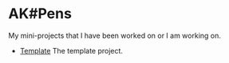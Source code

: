 # AK#Pens
My mini-projects that I have been worked on or I am working on.

- [Template](.\_temp)
  The template project.
